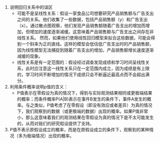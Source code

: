 1. 说明回归关系中的误区
	- 可能不是呈线性关系：假设一家食品公司想要研究产品销售额与广告支出之间的关系。他们收集了一些数据，包括产品销售额（y）和广告支出（x）。通过散点图观察，他们发现产品销售额随着广告支出的增加而增加，但增加的速度逐渐减缓。这意味着产品销售额与广告支出之间存在非线性关系。 然而，如果他们使用线性回归模型来拟合这些数据，可能会得到一个斜率为正的直线。这样的模型会低估低广告支出时的产品销售额，因为线性模型无法捕捉到随着广告支出的增加，产品销售额增长速度逐渐减缓的现象。
	- 线性关系是有一定范围的：假设经过调查发现成绩和学习时间呈线性关系，此时应注意这一线性关系只在一定范围内成立，因为成绩是有上限的，学习时间不断增加的情况下成绩只会不断逼近最高点而不会超出满分。
2. 利用条件概率说明p值的含义：
	- P值表示在零假设为真的情况下，得到与实际观测结果相同或更极端结果的概率；而条件概率P(A|B)表示在事件B发生的条件下，事件A发生的概率。与之类似，P值考虑了在零假设（即没有效应或者差异）为真的情况下，我们观察到的数据（或更极端的数据）出现的概率。如果P值非常小，那么这意味着我们的观测结果在零假设为真的情况下是不太可能发生的，从而对我们的研究假设提供了支持。  
3. P值不表示原假设成立的概率，而是在原假设成立的条件下，观察到的某种情况（多为极端情况）出现的概率。
	

